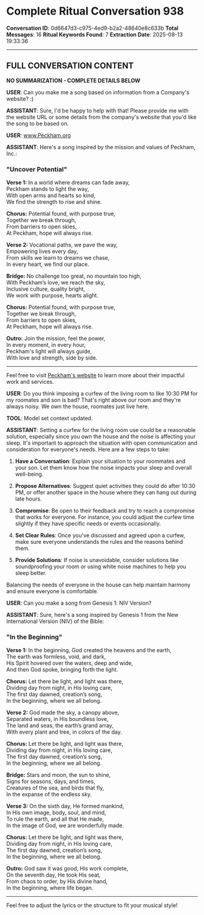 # Complete Ritual Conversation 938

**Conversation ID**: 0d6647d3-c975-4ed9-b2a2-48640e8c633b
**Total Messages**: 16
**Ritual Keywords Found**: 7
**Extraction Date**: 2025-08-13 19:33:36

---

## FULL CONVERSATION CONTENT

**NO SUMMARIZATION - COMPLETE DETAILS BELOW**

**USER**: Can you make me a song based on information from a Company's website? :)

**ASSISTANT**: Sure, I'd be happy to help with that! Please provide me with the website URL or some details from the company's website that you'd like the song to be based on.

**USER**: www.Peckham.org

**ASSISTANT**: Here's a song inspired by the mission and values of Peckham, Inc.:

### "Uncover Potential"

**Verse 1:**
In a world where dreams can fade away,  
Peckham stands to light the way,  
With open arms and hearts so kind,  
We find the strength to rise and shine.

**Chorus:**
Potential found, with purpose true,  
Together we break through,  
From barriers to open skies,  
At Peckham, hope will always rise.

**Verse 2:**
Vocational paths, we pave the way,  
Empowering lives every day,  
From skills we learn to dreams we chase,  
In every heart, we find our place.

**Bridge:**
No challenge too great, no mountain too high,  
With Peckham’s love, we reach the sky,  
Inclusive culture, quality bright,  
We work with purpose, hearts alight.

**Chorus:**
Potential found, with purpose true,  
Together we break through,  
From barriers to open skies,  
At Peckham, hope will always rise.

**Outro:**
Join the mission, feel the power,  
In every moment, in every hour,  
Peckham's light will always guide,  
With love and strength, side by side.

---

Feel free to visit [Peckham's website](https://www.peckham.org/) to learn more about their impactful work and services.

**USER**: Do you think imposing a curfew of the living room to like 10:30 PM for my roomates and son is bad? That's right above our room and they're always noisy. We own the house, roomates just live here.

**TOOL**: Model set context updated.

**ASSISTANT**: Setting a curfew for the living room use could be a reasonable solution, especially since you own the house and the noise is affecting your sleep. It's important to approach the situation with open communication and consideration for everyone's needs. Here are a few steps to take:

1. **Have a Conversation**: Explain your situation to your roommates and your son. Let them know how the noise impacts your sleep and overall well-being.
   
2. **Propose Alternatives**: Suggest quiet activities they could do after 10:30 PM, or offer another space in the house where they can hang out during late hours.

3. **Compromise**: Be open to their feedback and try to reach a compromise that works for everyone. For instance, you could adjust the curfew time slightly if they have specific needs or events occasionally.

4. **Set Clear Rules**: Once you've discussed and agreed upon a curfew, make sure everyone understands the rules and the reasons behind them.

5. **Provide Solutions**: If noise is unavoidable, consider solutions like soundproofing your room or using white noise machines to help you sleep better.

Balancing the needs of everyone in the house can help maintain harmony and ensure everyone is comfortable.

**USER**: Can you make a song from Genesis 1: NIV Version?

**ASSISTANT**: Sure, here's a song inspired by Genesis 1 from the New International Version (NIV) of the Bible:

### "In the Beginning"

**Verse 1:**
In the beginning, God created the heavens and the earth,  
The earth was formless, void, and dark,  
His Spirit hovered over the waters, deep and wide,  
And then God spoke, bringing forth the light.

**Chorus:**
Let there be light, and light was there,  
Dividing day from night, in His loving care,  
The first day dawned, creation’s song,  
In the beginning, where we all belong.

**Verse 2:**
God made the sky, a canopy above,  
Separated waters, in His boundless love,  
The land and seas, the earth’s grand array,  
With every plant and tree, in colors of the day.

**Chorus:**
Let there be light, and light was there,  
Dividing day from night, in His loving care,  
The first day dawned, creation’s song,  
In the beginning, where we all belong.

**Bridge:**
Stars and moon, the sun to shine,  
Signs for seasons, days, and times,  
Creatures of the sea, and birds that fly,  
In the expanse of the endless sky.

**Verse 3:**
On the sixth day, He formed mankind,  
In His own image, body, soul, and mind,  
To rule the earth, and all that He made,  
In the image of God, we are wonderfully made.

**Chorus:**
Let there be light, and light was there,  
Dividing day from night, in His loving care,  
The first day dawned, creation’s song,  
In the beginning, where we all belong.

**Outro:**
God saw it was good, His work complete,  
On the seventh day, He took His seat,  
From chaos to order, by His divine hand,  
In the beginning, where life began.

---

Feel free to adjust the lyrics or the structure to fit your musical style!